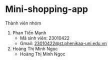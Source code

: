 # Mini-shopping-app
Thành viên nhóm
1. Phan Tiến Mạnh 
    - Mã sinh viên: 23010422
    - Gmail: 23010422@st.phenikaa-uni.edu.vn
2. Hoàng Thị Minh Ngọc
    - Hoàng Thị Minh Ngọc